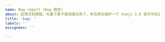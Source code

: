 ```yaml
---
name: Bug report (Bug 报告)
about: 反馈文档报错，先看下是不是找错仓库了。本仓库仅维护一个 Vuejs 3.0 官方中文站点(https://v3.cn.vuejs.org/) 。
title: 'bug: '
labels: ''
assignees: ''

---
```


<!--

首先感谢大家，向我们反馈 Vuejs 3.0 官方中文仓库反馈文档错误。

近期发现多例用户通过 issue、PR 反馈文档错误，经过查证，均为第三方维护者所属的网站。

本仓库仅维护一个 Vuejs 3.0 官方中文站点，即为 `v3.cn.vuejs.org`。

如果你发现一个文档错误，我们非常欢迎你能够发起 PR 来修复该问题。

【更多】：

1. 如何参与文档翻译？请看此处，[集中翻译和校对工作汇总](https://github.com/vuejs/docs-next-zh-cn/issues/18)。

2. [术语翻译约定](https://github.com/vuejs/docs-next-zh-cn/wiki/%E6%9C%AF%E8%AF%AD%E7%BF%BB%E8%AF%91%E7%BA%A6%E5%AE%9A)

3. [协作指南](https://github.com/vuejs/docs-next-zh-cn/wiki/%E5%8D%8F%E4%BD%9C%E6%8C%87%E5%8D%97)

-->
